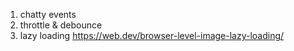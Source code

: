 1. chatty events
2. throttle & debounce
3. lazy loading 
https://web.dev/browser-level-image-lazy-loading/
